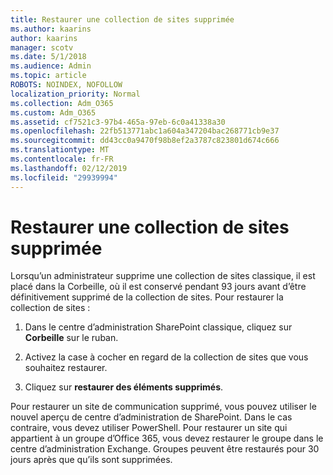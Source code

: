 ```yaml
---
title: Restaurer une collection de sites supprimée
ms.author: kaarins
author: kaarins
manager: scotv
ms.date: 5/1/2018
ms.audience: Admin
ms.topic: article
ROBOTS: NOINDEX, NOFOLLOW
localization_priority: Normal
ms.collection: Adm_O365
ms.custom: Adm_O365
ms.assetid: cf7521c3-97b4-465a-97eb-6c0a41338a30
ms.openlocfilehash: 22fb513771abc1a604a347204bac268771cb9e37
ms.sourcegitcommit: dd43cc0a9470f98b8ef2a3787c823801d674c666
ms.translationtype: MT
ms.contentlocale: fr-FR
ms.lasthandoff: 02/12/2019
ms.locfileid: "29939994"
---
```

# <a name="restore-a-deleted-site-collection"></a>Restaurer une collection de sites supprimée

Lorsqu’un administrateur supprime une collection de sites classique, il est placé dans la Corbeille, où il est conservé pendant 93 jours avant d’être définitivement supprimé de la collection de sites. Pour restaurer la collection de sites :
  
1. Dans le centre d’administration SharePoint classique, cliquez sur **Corbeille** sur le ruban. 
    
2. Activez la case à cocher en regard de la collection de sites que vous souhaitez restaurer.
    
3. Cliquez sur **restaurer des éléments supprimés**.
    
Pour restaurer un site de communication supprimé, vous pouvez utiliser le nouvel aperçu de centre d’administration de SharePoint. Dans le cas contraire, vous devez utiliser PowerShell. Pour restaurer un site qui appartient à un groupe d’Office 365, vous devez restaurer le groupe dans le centre d’administration Exchange. Groupes peuvent être restaurés pour 30 jours après que qu’ils sont supprimées.
  

